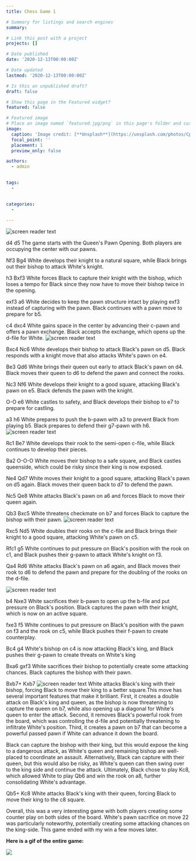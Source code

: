 ```yaml
---
title: Chess Game 1

# Summary for listings and search engines
summary: 

# Link this post with a project
projects: []

# Date published
date: '2020-12-13T00:00:00Z'

# Date updated
lastmod: '2020-12-13T00:00:00Z'

# Is this an unpublished draft?
draft: false

# Show this page in the Featured widget?
featured: false

# Featured image
# Place an image named `featured.jpg/png` in this page's folder and customize its options here.
image:
  caption: 'Image credit: [**Unsplash**](https://unsplash.com/photos/CpkOjOcXdUY)'
  focal_point: ''
  placement: 1
  preview_only: false

authors:
  - admin
  

tags:
  - 
  

categories:
  - 
  
---
```



![screen reader text](chess1.jpg "Cohort Breakdown")

d4 d5
The game starts with the Queen's Pawn Opening. Both players are occupying the center with our pawns.

Nf3 Bg4
White develops their knight to a natural square, while Black brings out their bishop to attack White's knight.

h3 Bxf3
White forces Black to capture their knight with the bishop, which loses a tempo for Black since they now have to move their bishop twice in the opening.

exf3 a6
White decides to keep the pawn structure intact by playing exf3 instead of capturing with the pawn. Black continues with a pawn move to prepare for b5.

c4 dxc4
White gains space in the center by advancing their c-pawn and offers a pawn exchange. Black accepts the exchange, which opens up the d-file for White.
![screen reader text](chess2.jpg "Queen's Pawn Opening: Anti-Torre Attack")

Bxc4 Nc6
White develops their bishop to attack Black's pawn on d5. Black responds with a knight move that also attacks White's pawn on e4.

Be3 Qd6
White brings their queen out early to attack Black's pawn on d4. Black moves their queen to d6 to defend the pawn and connect the rooks.

Nc3 Nf6
White develops their knight to a good square, attacking Black's pawn on e5. Black defends the pawn with the knight.

O-O e6
White castles to safety, and Black develops their bishop to e7 to prepare for castling.

a3 h6
White prepares to push the b-pawn with a3 to prevent Black from playing b5. Black prepares to defend their g7-pawn with h6.
![screen reader text](Chess3.jpg "Middle Game Beginning")

Rc1 Be7
White develops their rook to the semi-open c-file, while Black continues to develop their pieces.

Ba2 O-O-O
White moves their bishop to a safe square, and Black castles queenside, which could be risky since their king is now exposed.

Ne4 Qd7
White moves their knight to a good square, attacking Black's pawn on d5 again. Black moves their queen back to d7 to defend the pawn.

Nc5 Qe8
White attacks Black's pawn on a6 and forces Black to move their queen again.

Qb3 Bxc5
White threatens checkmate on b7 and forces Black to capture the bishop with their pawn.
![screen reader text](chess4.jpg "Cohort Breakdown")

Rxc5 Nd5
White doubles their rooks on the c-file and Black brings their knight to a good square, attacking White's pawn on c5.

Rfc1 g5
White continues to put pressure on Black's position with the rook on c1, and Black pushes their g-pawn to attack White's knight on f3.

Qa4 Rd6
White attacks Black's pawn on a6 again, and Black moves their rook to d6 to defend the pawn and prepare for the doubling of the rooks on the d-file.

![screen reader text](chess5.jpg "Middle Game Continued")

b4 Nxe3
White sacrifices their b-pawn to open up the b-file and put pressure on Black's position. Black captures the pawn with their knight, which is now on an active square.

fxe3 f5
White continues to put pressure on Black's position with the pawn on f3 and the rook on c5, while Black pushes their f-pawn to create counterplay.

Bc4 g4
White's bishop on c4 is now attacking Black's king, and Black pushes their g-pawn to create threats on White's king

Bxa6 gxf3
White sacrifices their bishop to potentially create some attacking chances. Black captures the bishop with their pawn.

Bxb7+ Kxb7
![screen reader text](brilliant3.jpg "Brilliant Move")
White attacks Black's king with their bishop, forcing Black to move their king to a better square.This move has several important features that make it brilliant. First, it creates a double attack on Black's king and queen, as the bishop is now threatening to capture the queen on b7, while also opening up a diagonal for White's queen to enter the attack. Second, it removes Black's powerful rook from the board, which was controlling the d-file and potentially threatening to infiltrate White's position. Third, it creates a pawn on b7 that can become a powerful passed pawn if White can advance it down the board.

Black can capture the bishop with their king, but this would expose the king to a dangerous attack, as White's queen and remaining bishop are well-placed to coordinate an assault. Alternatively, Black can capture with their queen, but this would also be risky, as White's queen can then swing over to the king side and continue the attack. Ultimately, Black chose to play Kc8, which allowed White to play Qb6 and win the rook on a8, further consolidating White's advantage.

Qb5+ Kc8
White attacks Black's king with their queen, forcing Black to move their king to the c8 square.

Overall, this was a very interesting game with both players creating some counter play on both sides of the board. White's pawn sacrifice on move 22 was particularly noteworthy, potentially creating some attacking chances on the king-side. This game ended with my win a few moves later.

**Here is a gif of the entire game:**

![](https://media.giphy.com/media/v1.Y2lkPTc5MGI3NjExODY1YzRhOWQwY2RkZDY3NWVlNmU2NWVlMjhhNTIwZDk0NWMzOTYxZCZjdD1n/lrBdQb0hHd6lPPHsey/giphy.gif)
